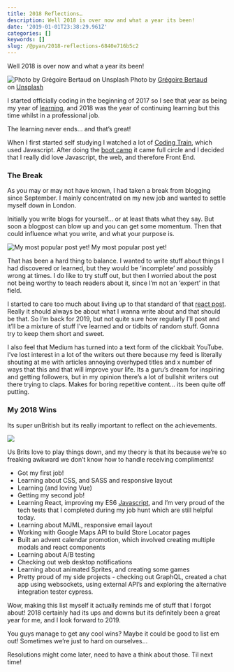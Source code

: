 ```yaml
---
title: 2018 Reflections…
description: Well 2018 is over now and what a year its been!
date: '2019-01-01T23:38:29.961Z'
categories: []
keywords: []
slug: /@pyan/2018-reflections-6840e716b5c2
---
```


Well 2018 is over now and what a year its been!

![Photo by [Grégoire Bertaud](https://unsplash.com/@sirtook?utm_source=medium&utm_medium=referral) on [Unsplash](https://unsplash.com?utm_source=medium&utm_medium=referral)](https://cdn-images-1.medium.com/max/800/0*1OrFIf2JO1Ctx5Sk)
Photo by [Grégoire Bertaud](https://unsplash.com/@sirtook?utm_source=medium&utm_medium=referral) on [Unsplash](https://unsplash.com?utm_source=medium&utm_medium=referral)

I started officially coding in the beginning of 2017 so I see that year as being my year of [learning](https://hackernoon.com/tagged/learning), and 2018 was the year of continuing learning but this time whilst in a professional job.

The learning never ends… and that’s great!

When I first started self studying I watched a lot of [Coding Train](https://www.youtube.com/user/shiffman), which used Javascript. After doing the [boot camp](https://www.makersacademy.com/) it came full circle and I decided that I really did love Javascript, the web, and therefore Front End.

### The Break

As you may or may not have known, I had taken a break from blogging since September. I mainly concentrated on my new job and wanted to settle myself down in London.

Initially you write blogs for yourself… or at least thats what they say. But soon a blogpost can blow up and you can get some momentum. Then that could influence what you write, and what your purpose is.

![My most popular post yet!](https://cdn-images-1.medium.com/max/800/1*ZomJzf99U7ITKhzRF4Jc3g.png)
My most popular post yet!

That has been a hard thing to balance. I wanted to write stuff about things I had discovered or learned, but they would be ‘incomplete’ and possibly wrong at times. I do like to try stuff out, but then I worried about the post not being worthy to teach readers about it, since I’m not an ‘expert’ in that field.

I started to care too much about living up to that standard of that [react post](https://hackernoon.com/reacting-to-react-js-10ff1d50a36c). Really it should always be about what I wanna write about and that should be that. So I’m back for 2019, but not quite sure how regularly I’ll post and it’ll be a mixture of stuff I’ve learned and or tidbits of random stuff. Gonna try to keep them short and sweet.

I also feel that Medium has turned into a text form of the clickbait YouTube. I’ve lost interest in a lot of the writers out there because my feed is literally shouting at me with articles annoying overhyped titles and x number of ways that this and that will improve your life. Its a guru’s dream for inspiring and getting followers, but in my opinion there’s a lot of bullshit writers out there trying to claps. Makes for boring repetitive content… its been quite off putting.

### My 2018 Wins

Its super unBritish but its really important to reflect on the achievements.

![](https://cdn-images-1.medium.com/max/800/1*3pXW25mLWIg9efJC2G_jeg.png)

Us Brits love to play things down, and my theory is that its because we’re so freaking awkward we don’t know how to handle receiving compliments!

*   Got my first job!
*   Learning about CSS, and SASS and responsive layout
*   Learning (and loving Vue)
*   Getting my second job!
*   Learning React, improving my ES6 [Javascript](https://hackernoon.com/tagged/javascript), and I’m very proud of the tech tests that I completed during my job hunt which are still helpful today.
*   Learning about MJML, responsive email layout
*   Working with Google Maps API to build Store Locator pages
*   Built an advent calendar promotion, which involved creating multiple modals and react components
*   Learning about A/B testing
*   Checking out web desktop notifications
*   Learning about animated Sprites, and creating some games
*   Pretty proud of my side projects - checking out GraphQL, created a chat app using websockets, using external API’s and exploring the alternative integration tester cypress.

Wow, making this list myself it actually reminds me of stuff that I forgot about! 2018 certainly had its ups and downs but its definitely been a great year for me, and I look forward to 2019.

You guys manage to get any cool wins? Maybe it could be good to list em out! Sometimes we’re just to hard on ourselves…

Resolutions might come later, need to have a think about those. Til next time!